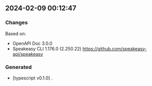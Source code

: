 

## 2024-02-09 00:12:47
### Changes
Based on:
- OpenAPI Doc 3.0.0 
- Speakeasy CLI 1.176.0 (2.250.22) https://github.com/speakeasy-api/speakeasy
### Generated
- [typescript v0.1.0] .